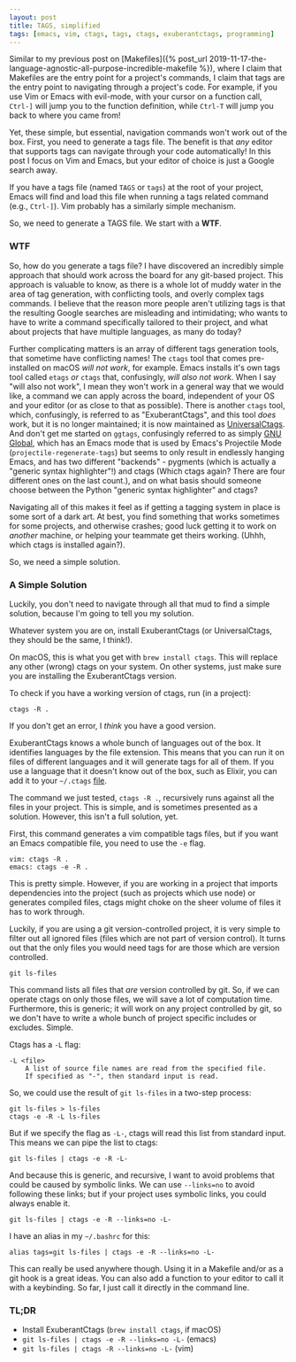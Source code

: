 ```yaml
---
layout: post
title: TAGS, simplified
tags: [emacs, vim, ctags, tags, ctags, exuberantctags, programming]
---
```


Similar to my previous post on [Makefiles]({% post_url
2019-11-17-the-language-agnostic-all-purpose-incredible-makefile %}), where I
claim that Makefiles are the entry point for a project's commands, I claim that
tags are the entry point to navigating through a project's code. For example, if
you use Vim or Emacs with evil-mode, with your cursor on a function call, `Ctrl-]`
will jump you to the function definition, while `Ctrl-T` will jump you back to
where you came from!

Yet, these simple, but essential, navigation commands won't work out of the
box. First, you need to generate a tags file. The benefit is that *any* editor
that supports tags can navigate through your code automatically! In this post I
focus on Vim and Emacs, but your editor of choice is just a Google search away.

If you have a tags file (named `TAGS` or `tags`) at the root of your project,
Emacs will find and load this file when running a tags related command (e.g.,
`Ctrl-]`). Vim probably has a similarly simple mechanism. 

So, we need to generate a TAGS file. We start with a **WTF**.

### WTF

So, how do you generate a tags file? I have discovered an incredibly simple
approach that should work across the board for any git-based project. This
approach is valuable to know, as there is a whole lot of muddy water in the area
of tag generation, with conflicting tools, and overly complex tags commands. I
believe that the reason more people aren't utilizing tags is that the resulting
Google searches are misleading and intimidating; who wants to have to write a
command specifically tailored to their project, and what about projects that
have multiple languages, as many do today? 

Further complicating matters is an array of different tags generation tools,
that sometime have conflicting names! The `ctags` tool that comes pre-installed
on macOS *will not work*, for example. Emacs installs it's own tags tool
called `etags` *or* `ctags` that, confusingly, *will also
not work*. When I say "will also not work", I mean they won't work in a general
way that we would like, a command we can apply across the board, independent of
your OS and your editor (or as close to that as possible). There is another
`ctags` tool, which, confusingly, is referred to as "ExuberantCtags", and this
tool *does* work, but it is no longer maintained; it is now maintained as
[UniversalCtags](https://ctags.io). And don't get me started on `ggtags`,
confusingly referred to as simply [GNU
Global](https://www.gnu.org/software/global), which has an Emacs mode that is
used by Emacs's Projectile Mode (`projectile-regenerate-tags`) but seems to only
result in endlessly hanging Emacs, and has two different "backends" - pygments
(which is actually a "generic syntax highlighter"!) and ctags (Which ctags
again? There are four different ones on the last count.), and on what basis
should someone choose between the Python "generic syntax highlighter" and ctags?

Navigating all of this makes it feel as if getting a tagging system in place is
some sort of a dark art. At best, you find something that works sometimes for
some projects, and otherwise crashes; good luck getting it to work on *another*
machine, or helping your teammate get theirs working.  (Uhhh, which ctags is
installed again?).

So, we need a simple solution. 

### A Simple Solution 

Luckily, you don't need to navigate through all that mud to find a simple
solution, because I'm going to tell you my solution.

Whatever system you are on, install ExuberantCtags (or UniversalCtags, they
should be the same, I think!). 

On macOS, this is what you get with `brew install ctags`. This will replace any
other (wrong) ctags on your system. On other systems, just make sure you are
installing the ExuberantCtags version.

To check if you have a working version of ctags, run (in a project): 

    ctags -R .
    
If you don't get an error, I *think* you have a good version.

ExuberantCtags knows a whole bunch of languages out of the box. It identifies
languages by the file extension. This means that you can run it on files of
different languages and it will generate tags for all of them. If you use a
language that it doesn't know out of the box, such as Elixir, you can add it to
your `~/.ctags` [file](https://github.com/mmorearty/elixir-ctags).

The command we just tested, `ctags -R .`, recursively runs against all the
files in your project. This is simple, and is sometimes presented as a
solution. However, this isn't a full solution, yet.

First, this command generates a vim compatible tags files, but if you want an
Emacs compatible file, you need to use the `-e` flag.

    vim: ctags -R .
    emacs: ctags -e -R .
    
This is pretty simple. However, if you are working in a project that imports
dependencies into the project (such as projects which use node) or generates
compiled files, ctags might choke on the sheer volume of files it has to work
through. 

Luckily, if you are using a git version-controlled project, it is very simple to
filter out all ignored files (files which are not part of version control). It
turns out that the only files you would need tags for are those which are
version controlled. 

    git ls-files
    
This command lists all files that *are* version controlled by git. So, if we can
operate ctags on only those files, we will save a lot of computation
time. Furthermore, this is generic; it will work on any project controlled by
git, so we don't have to write a whole bunch of project specific includes or
excludes. Simple.

Ctags has a `-L` flag:

    
    -L <file>
        A list of source file names are read from the specified file.
        If specified as "-", then standard input is read.
        
So, we could use the result of `git ls-files` in a two-step process:

    git ls-files > ls-files
    ctags -e -R -L ls-files

But if we specify the flag as `-L-`, ctags will read this list from standard
input. This means we can pipe the list to ctags:

    git ls-files | ctags -e -R -L-
    
And because this is generic, and recursive, I want to avoid problems that could
be caused by symbolic links. We can use `--links=no` to avoid following these
links; but if your project uses symbolic links, you could always enable it.


    git ls-files | ctags -e -R --links=no -L-
    
I have an alias in my `~/.bashrc` for this:

    alias tags=git ls-files | ctags -e -R --links=no -L-
    
This can really be used anywhere though. Using it in a Makefile and/or
as a git hook is a great ideas. You can also add a function to your editor to call it
with a keybinding. So far, I just call it directly in the command line. 

### TL;DR

* Install ExuberantCtags (`brew install ctags`, if macOS)
* `git ls-files | ctags -e -R --links=no -L-` (emacs)
* `git ls-files | ctags -R --links=no -L-` (vim)
